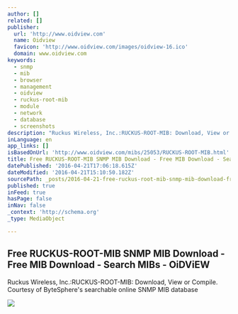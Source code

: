 ```yaml
---
author: []
related: []
publisher:
  url: 'http://www.oidview.com'
  name: Oidview
  favicon: 'http://www.oidview.com/images/oidview-16.ico'
  domain: www.oidview.com
keywords:
  - snmp
  - mib
  - browser
  - management
  - oidview
  - ruckus-root-mib
  - module
  - network
  - database
  - screenshots
description: "Ruckus Wireless, Inc.:RUCKUS-ROOT-MIB: Download, View or Compile. Courtesy of ByteSphere's searchable online SNMP MIB database"
inLanguage: en
app_links: []
isBasedOnUrl: 'http://www.oidview.com/mibs/25053/RUCKUS-ROOT-MIB.html'
title: Free RUCKUS-ROOT-MIB SNMP MIB Download - Free MIB Download - Search MIBs - OiDViEW
datePublished: '2016-04-21T17:06:18.615Z'
dateModified: '2016-04-21T15:10:50.182Z'
sourcePath: _posts/2016-04-21-free-ruckus-root-mib-snmp-mib-download-free-mib-download-.md
published: true
inFeed: true
hasPage: false
inNav: false
_context: 'http://schema.org'
_type: MediaObject

---
```

<article style=""><h1>Free RUCKUS-ROOT-MIB SNMP MIB Download - Free MIB Download - Search MIBs - OiDViEW</h1><p>Ruckus Wireless, Inc.:RUCKUS-ROOT-MIB: Download, View or Compile. Courtesy of ByteSphere's searchable online SNMP MIB database</p><img src="http://www.oidview.com/images/missing_something.gif" /></article>